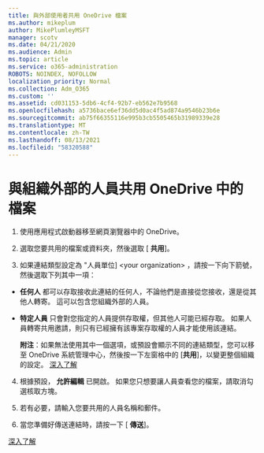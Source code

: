 ```yaml
---
title: 與外部使用者共用 OneDrive 檔案
ms.author: mikeplum
author: MikePlumleyMSFT
manager: scotv
ms.date: 04/21/2020
ms.audience: Admin
ms.topic: article
ms.service: o365-administration
ROBOTS: NOINDEX, NOFOLLOW
localization_priority: Normal
ms.collection: Adm_O365
ms.custom: ''
ms.assetid: cd031153-5db6-4cf4-92b7-eb562e7b9568
ms.openlocfilehash: a5736bace6ef36dd5d0ac4f5ad874a9546b23b6e
ms.sourcegitcommit: ab75f66355116e995b3cb5505465b31989339e28
ms.translationtype: MT
ms.contentlocale: zh-TW
ms.lasthandoff: 08/13/2021
ms.locfileid: "58320588"
---
```

# <a name="share-files-in-onedrive-with-people-outside-your-organization"></a>與組織外部的人員共用 OneDrive 中的檔案

1. 使用應用程式啟動器移至網頁瀏覽器中的 OneDrive。 
    
2. 選取您要共用的檔案或資料夾，然後選取 [ **共用**]。 
    
3. 如果連結類型設定為 "人員單位] \<your organization\> ，請按一下向下箭號，然後選取下列其中一項： 
    
  - **任何人** 都可以存取接收此連結的任何人，不論他們是直接從您接收，還是從其他人轉寄。 這可以包含您組織外部的人員。 
    
  - **特定人員** 只會對您指定的人員提供存取權，但其他人可能已經存取。 如果人員轉寄共用邀請，則只有已經擁有該專案存取權的人員才能使用該連結。 
    
    **附注**：如果無法使用其中一個選項，或預設會顯示不同的連結類型，您可以移至 OneDrive 系統管理中心，然後按一下左窗格中的 [**共用**]，以變更整個組織的設定。 [深入了解](https://go.microsoft.com/fwlink/?linkid=871961)
  
4. 根據預設， **允許編輯** 已開啟。 如果您只想要讓人員查看您的檔案，請取消勾選核取方塊。 
    
5. 若有必要，請輸入您要共用的人員名稱和郵件。
    
6. 當您準備好傳送連結時，請按一下 [ **傳送**]。 
    
[深入了解](https://go.microsoft.com/fwlink/?linkid=871861)
  

